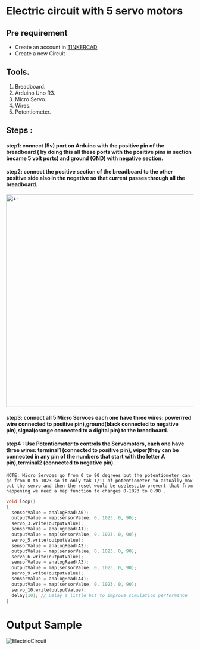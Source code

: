 # Electric circuit with 5 servo motors
## Pre requirement
* Create an account in [TINKERCAD](https://www.tinkercad.com/join)
* Create a new Circuit

## Tools. 
1. Breadboard.
2. Arduino Uno R3.
3. Micro Servo.
4. Wires.
5. Potentiometer.

## Steps :
#### step1: connect (5v) port on Arduino with the positive pin of the breadboard ( by doing this all these ports with the positive pins in section became 5 volt ports) and ground (GND) with negative section.

#### step2: connect the positive section of the breadboard to the other positive side also in the negative so that current passes through all the breadboard.

<img width="572" alt="+-" src="https://user-images.githubusercontent.com/74800962/124368828-ca638d80-dc6d-11eb-940b-a6737c2490d8.png">

#### step3: connect all 5 Micro Servoes each one have three wires: power(red wire connected to positive pin),ground(black connected to negative pin),signal(orange connected to a digital pin) to the breadboard.

#### step4 : Use Potentiometer to controls the Servomotors, each one have three wires: terminal1 (connected to positive pin), wiper(they can be connected in any pin of the numbers that start with the letter A pin),terminal2 (connected to negative pin).

``
NOTE:
Micro Servoes go from 0 to 90 degrees but the potentiometer can go from 0 to 1023 so it only tak 1/11 of potentiometer to actually max out the servo and then the reset would be useless,to prevent that from happening we need a map function to changes 0-1023 to 0-90 .
``
```c++
void loop()
{
  sensorValue = analogRead(A0);
  outputValue = map(sensorValue, 0, 1023, 0, 90);
  servo_3.write(outputValue);
  sensorValue = analogRead(A1);
  outputValue = map(sensorValue, 0, 1023, 0, 90);
  servo_5.write(outputValue);
  sensorValue = analogRead(A2);
  outputValue = map(sensorValue, 0, 1023, 0, 90);
  servo_6.write(outputValue);
  sensorValue = analogRead(A3);
  outputValue = map(sensorValue, 0, 1023, 0, 90);
  servo_9.write(outputValue);
  sensorValue = analogRead(A4);
  outputValue = map(sensorValue, 0, 1023, 0, 90);
  servo_10.write(outputValue);
  delay(10); // Delay a little bit to improve simulation performance
}
```
# Output Sample
![ElectricCircuit](https://user-images.githubusercontent.com/74800962/124369461-be2efe80-dc74-11eb-81c2-32d13bbdcd12.gif)

